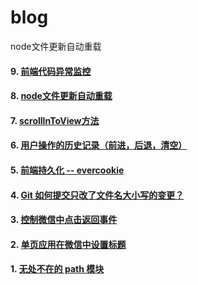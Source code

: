 # blog

 node文件更新自动重载
#### 9. [前端代码异常监控](https://github.com/Liqihan/blog/issues/9)
#### 8. [node文件更新自动重载](https://github.com/Liqihan/blog/issues/6)
#### 7. [scrollInToView方法](https://github.com/Liqihan/blog/issues/8)
#### 6. [用户操作的历史记录（前进，后退，清空）](https://github.com/Liqihan/blog/issues/7)
#### 5. [前端持久化 -- evercookie](https://github.com/Liqihan/blog/issues/5)
#### 4. [Git 如何提交只改了文件名大小写的变更？](https://github.com/Liqihan/blog/issues/4)
#### 3. [控制微信中点击返回事件](https://github.com/Liqihan/blog/issues/3)
#### 2. [单页应用在微信中设置标题](https://github.com/Liqihan/blog/issues/2)
#### 1. [无处不在的 path 模块](https://github.com/Liqihan/blog/issues/1)
